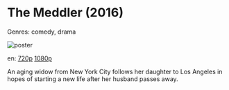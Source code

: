 # The Meddler (2016)

Genres: comedy, drama

![poster](http://image.tmdb.org/t/p/w500/jRkOmIqH0FicZBgkQSOip49syxl.jpg)

en:
  [720p](magnet:?xt=urn:btih:0D33501868D7F0BFD4BAA4748346B873A63E713D&tr=udp://glotorrents.pw:6969/announce&tr=udp://tracker.opentrackr.org:1337/announce&tr=udp://torrent.gresille.org:80/announce&tr=udp://tracker.openbittorrent.com:80&tr=udp://tracker.coppersurfer.tk:6969&tr=udp://tracker.leechers-paradise.org:6969&tr=udp://p4p.arenabg.ch:1337&tr=udp://tracker.internetwarriors.net:1337)
  [1080p](magnet:?xt=urn:btih:B3C8456AB480B10E3CF346B8CB0AB815657780E2&tr=udp://glotorrents.pw:6969/announce&tr=udp://tracker.opentrackr.org:1337/announce&tr=udp://torrent.gresille.org:80/announce&tr=udp://tracker.openbittorrent.com:80&tr=udp://tracker.coppersurfer.tk:6969&tr=udp://tracker.leechers-paradise.org:6969&tr=udp://p4p.arenabg.ch:1337&tr=udp://tracker.internetwarriors.net:1337)
  


An aging widow from New York City follows her daughter to Los Angeles in hopes of starting a new life after her husband passes away.